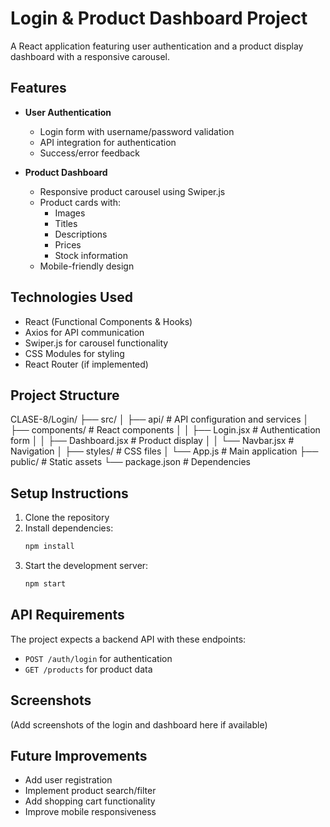 # Login & Product Dashboard Project

A React application featuring user authentication and a product display dashboard with a responsive carousel.

## Features

- **User Authentication**
  - Login form with username/password validation
  - API integration for authentication
  - Success/error feedback

- **Product Dashboard**
  - Responsive product carousel using Swiper.js
  - Product cards with:
    - Images
    - Titles
    - Descriptions
    - Prices
    - Stock information
  - Mobile-friendly design

## Technologies Used

- React (Functional Components & Hooks)
- Axios for API communication
- Swiper.js for carousel functionality
- CSS Modules for styling
- React Router (if implemented)

## Project Structure

CLASE-8/Login/
├── src/
│ ├── api/ # API configuration and services
│ ├── components/ # React components
│ │ ├── Login.jsx # Authentication form
│ │ ├── Dashboard.jsx # Product display
│ │ └── Navbar.jsx # Navigation
│ ├── styles/ # CSS files
│ └── App.js # Main application
├── public/ # Static assets
└── package.json # Dependencies


## Setup Instructions

1. Clone the repository
2. Install dependencies:
   ```bash
   npm install
   ```
3. Start the development server:
   ```bash
   npm start
   ```

## API Requirements

The project expects a backend API with these endpoints:
- `POST /auth/login` for authentication
- `GET /products` for product data

## Screenshots

(Add screenshots of the login and dashboard here if available)

## Future Improvements

- Add user registration
- Implement product search/filter
- Add shopping cart functionality
- Improve mobile responsiveness
